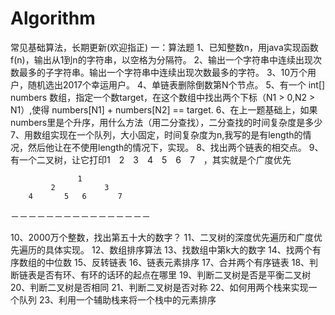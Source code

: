 # Algorithm
常见基础算法，长期更新(欢迎指正)
一：算法题
1、已知整数n，用java实现函数f(n)，输出从1到n的字符串，以空格为分隔符。
2、输出一个字符串中连续出现次数最多的子字符串。输出一个字符串中连续出现次数最多的字符。
3、10万个用户，随机选出2017个幸运用户。
4、单链表删除倒数第N个节点。
5、有一个 int[] numbers 数组，指定一个数target，在这个数组中找出两个下标（N1 > 0,N2 > N1）,使得 numbers[N1] + numbers[N2] == target.
6、在上一题基础上，如果numbers里是个升序，用什么方法（用二分查找），二分查找的时间复杂度是多少
7、用数组实现在一个队列，大小固定，时间复杂度为n,我写的是有length的情况，然后他让在不使用length的情况下，实现。
8、找出两个链表的相交点。
9、有一个二叉树，让它打印1　2　3　4　5　6　7　，其实就是个广度优先
         
                   1
             2           3
        4       5   6       7
   －－－－－－－－－－－－－－－－

10、2000万个整数，找出第五十大的数字？
11、二叉树的深度优先遍历和广度优先遍历的具体实现。
12、数组排序算法
13、找数组中第k大的数字
14、找两个有序数组的中位数
15、反转链表
16、链表元素排序
17、合并两个有序链表
18、判断链表是否有环、有环的话环的起点在哪里
19、判断二叉树是否是平衡二叉树
20、判断二叉树是否相同
21、判断二叉树是否对称
22、如何用两个栈来实现一个队列
23、利用一个辅助栈来将一个栈中的元素排序
